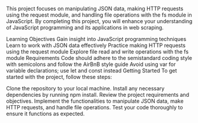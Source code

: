 This project focuses on manipulating JSON data, making HTTP requests using the request module, and handling file operations with the fs module in JavaScript. By completing this project, you will enhance your understanding of JavaScript programming and its applications in web scraping.

Learning Objectives
Gain insight into JavaScript programming techniques
Learn to work with JSON data effectively
Practice making HTTP requests using the request module
Explore file read and write operations with the fs module
Requirements
Code should adhere to the semistandard coding style with semicolons and follow the AirBnB style guide
Avoid using var for variable declarations; use let and const instead
Getting Started
To get started with the project, follow these steps:

Clone the repository to your local machine.
Install any necessary dependencies by running npm install.
Review the project requirements and objectives.
Implement the functionalities to manipulate JSON data, make HTTP requests, and handle file operations.
Test your code thoroughly to ensure it functions as expected.
